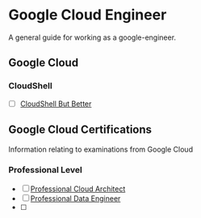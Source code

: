 # Google Cloud Engineer

A general guide for working as a google-engineer.

## Google Cloud

### CloudShell

-[ ] [CloudShell But Better]()

## Google Cloud Certifications

Information relating to examinations from Google Cloud

### Professional Level

- [ ] [Professional Cloud Architect](https://medium.com/@askrichardrose/google-cloud-professional-cloud-architect-cc5658bfdc22)
- [ ] [Professional Data Engineer](https://medium.com/@askrichardrose/google-cloud-professional-data-engineer-ff91fca4c702)
- [ ] 
